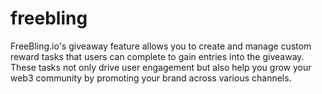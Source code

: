# freebling
FreeBling.io's giveaway feature allows you to create and manage custom reward tasks that users can complete to gain entries into the giveaway. These tasks not only drive user engagement but also help you grow your web3 community by promoting your brand across various channels.
